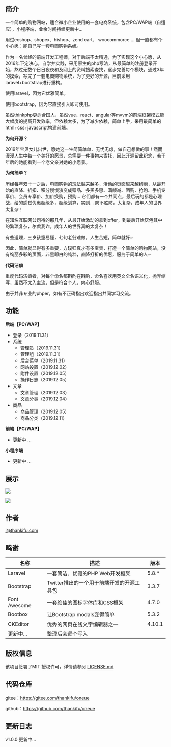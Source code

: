 ## 简介

一个简单的购物网站，适合微小企业使用的一套电商系统，包含PC/WAP端（自适应），小程序端，业余时间持续更新中...

用过ecshop、shopex、hishop、zend cart、 woocommorce ... 但一直都有个小心愿：能自己写一套电商购物系统。

作为一名曾经的前端开发工程师，对于后端不太精通，为了实现这个小心愿，从2016年下定决心，自学并实践，采用原生的php写法，从最简单的注册登录开始，熬过无数个日日夜夜和及网上的资料搜索查找，逐步完善每个模块，通过3年的摸索，写完了一套电商购物系统，为了更好的开源，目前采用laravel+bootstrap进行重构。

使用laravel，因为它优雅简单。

使用bootstrap，因为它直接引入即可使用。

虽然thinkphp更适合国人，虽然vue、react、angular等mvvm的前端框架模式能大幅度的提高开发效率，但依赖太多，为了减少依赖，简单上手，采用最简单的html+css+javascript构建前端。

**为何开源？**

2019年宝贝女儿出世，愿她这一生简简单单、无忧无虑，做自己想做的事！然而漫漫人生中每一个美好的愿景，总需要一件事物来寄托，因此开源留此纪念，若干年后的她能看到一个老父亲对她的小愿景。

**为何简单？**

历经每年双十一之后，电商购物的玩法越来越多，活动的页面越来越绚丽，从最开始的直降、折扣、积分慢慢演变成赠品、多买多惠、满额减、团购、抢购、手机专享价、会员专享价、加价换购，预购... 它们都有一个共同点，最后玩的都是心理战，给的感觉优惠超级多，超级划算，实则... 防不胜防，太复杂，成年人的世界太复杂！

在知名互联网公司待的那几年，从最开始激动的拿到offer，到最后开始厌倦其中的繁琐复杂，尔虞我诈，成年人的世界真的太复杂！

有些道理，三岁孩童易懂，七旬老翁难做，人生苦短，简单就好~

因此，简单就显得有多重要，方璞归真才有多宝贵，打造一个简单的购物网站，没有绚丽多彩的页面，非黑即白的纯粹，直降打折的优惠，服务于简单的人~

**代码洁癖**

重度代码洁癖者，对每个命名都斟酌在斟酌，命名喜欢用英文全名语义化，抛弃缩写，虽然不太入主流，但是符合个人，内心舒服。

由于并非专业的phper，如有不正确指出欢迎指出共同学习交流。

## 功能

**后端【PC/WAP】**

- 登录（2019.11.31）
- 系统
  - 管理员（2019.11.31）
  - 管理组（2019.11.31）
  - 后台菜单（2019.11.31）
  - 网站设置（2019.12.02）
  - 附件设置（2019.12.05）
  - 操作日志（2019.12.05）
- 文章
  - 文章管理（2019.12.03）
  - 文章分类（2019.12.04）
- 商品
  - 商品管理（2019.12.05）
  - 商品分类（2019.12.11）

**前端【PC/WAP】**

- 更新中 ...

**小程序端**

- 更新中 ...

## 展示

![](https://img.starslabs.com/uploads/5c8b3d4fadb8d3a0/8bb42a241a42fb84.png)

![](https://img.starslabs.com/uploads/ac7276251d41c2c0/d833b516f874976e.png)

## 作者

i@thankifu.com

## 鸣谢

| 名称         | 描述                                      | 版本   |
| ------------ | ----------------------------------------- | -----  |
| Laravel      | 一套简洁、优雅的PHP Web开发框架           | 5.8.*  |
| Bootstrap    | Twitter推出的一个用于前端开发的开源工具包 | 3.3.7  |
| Font Awesome | 一套绝佳的图标字体库和CSS框架             | 4.7.0  |
| Bootbox      | 让Bootstrap modals变得简单                | 5.3.2  |
| CKEditor     | 优秀的网页在线文字编辑器之一              | 4.10.1 |
| 更新中...    | 整理后会逐个写入                          |        |

## 版权信息

该项目签署了MIT 授权许可，详情请参阅 [LICENSE.md](/LICENSE)

## 代码仓库

gitee：https://gitee.com/thankifu/oneue

github：https://github.com/thankifu/oneue

## 更新日志

v1.0.0 更新中...